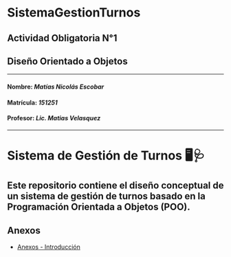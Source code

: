 # SistemaGestionTurnos

## Actividad Obligatoria N°1
## Diseño Orientado a Objetos
---
#### Nombre: *Matías Nicolás Escobar*
#### Matrícula: *151251*
#### Profesor: *Lic. Matias Velasquez*
---
# Sistema de Gestión de Turnos 🖥️🩺
Este repositorio contiene el diseño conceptual de un sistema de gestión de turnos basado en la Programación Orientada a Objetos (POO).  
---
## Anexos  
 
- [Anexos - Introducción](anexos.md)  

